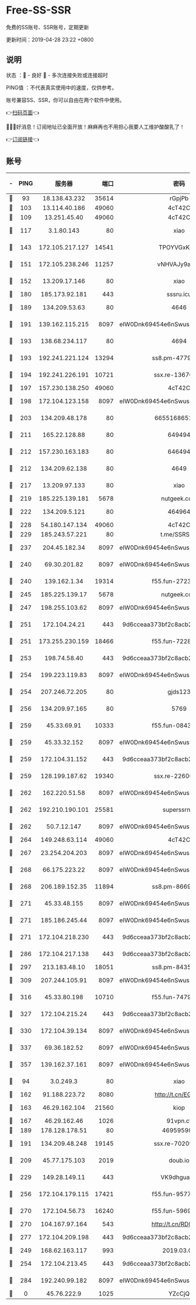 # Free-SS-SSR

免费的SS账号、SSR账号，定期更新

更新时间：2019-04-28 23:22 +0800

## 说明

状态     ：🙂 - 良好 🙁 - 多次连接失败或连接超时

PING值   ：不代表真实使用中的速度，仅供参考。

账号兼容SS、SSR，你可以自由在两个软件中使用。

👉[扫码页面](https://liesauer.github.io/Free-SS-SSR/)👈

🎉🎉🎉好消息！订阅地址已全面开放！麻麻再也不用担心我要人工维护酸酸乳了！

👉[订阅链接](https://www.liesauer.net/yogurt/subscribe?ACCESS_TOKEN=DAYxR3mMaZAsaqUb)👈

## 账号

|-|PING|服务器|端口|密码|加密方式|区域|
|:----:|:----:|:-----:|-----:|:----:|:----:|:----:|
|🙂|93|18.138.43.232|35614|rGpjPb|rc4-md5|SG|
|🙂|103|13.114.40.186|49060|4cT42C|chacha20|JP|
|🙂|109|13.251.45.40|49060|4cT42C|chacha20|SG|
|🙂|117|3.1.80.143|80|xiao|aes-128-ctr|SG|
|🙂|143|172.105.217.127|14541|TPOYVGxKglpi|aes-256-cfb|JP|
|🙂|151|172.105.238.246|11257|vNHVAJy9aznp|aes-256-cfb|JP|
|🙂|152|13.209.17.146|80|xiao|aes-128-ctr|KR|
|🙂|180|185.173.92.181|443|sssru.icu|rc4-md5|RU|
|🙂|189|134.209.53.63|80|4646|aes-256-cfb|US|
|🙂|191|139.162.115.215|8097|eIW0Dnk69454e6nSwuspv9DmS201tQ0D|aes-256-cfb|JP|
|🙂|193|138.68.234.117|80|4694|aes-256-cfb|US|
|🙂|193|192.241.221.124|13294|ss8.pm-47793631|aes-256-cfb|US|
|🙂|194|192.241.226.191|10721|ssx.re-13670931|aes-256-cfb|US|
|🙂|197|157.230.138.250|49060|4cT42C|chacha20|US|
|🙂|198|172.104.123.158|8097|eIW0Dnk69454e6nSwuspv9DmS201tQ0D|aes-256-cfb|JP|
|🙂|203|134.209.48.178|80|6655168651651|aes-256-cfb|US|
|🙂|211|165.22.128.88|80|649494|aes-256-cfb|US|
|🙂|212|157.230.163.183|80|646494|aes-256-cfb|US|
|🙂|212|134.209.62.138|80|4649|aes-256-cfb|US|
|🙂|217|13.209.97.133|80|xiao|aes-128-ctr|KR|
|🙂|219|185.225.139.181|5678|nutgeek.com|rc4-md5|US|
|🙂|222|134.209.5.121|80|464964|aes-256-cfb|US|
|🙂|228|54.180.147.134|49060|4cT42C|chacha20|KR|
|🙂|229|185.243.57.221|80|t.me/SSRSUB|rc4-md5|US|
|🙂|237|204.45.182.34|8097|eIW0Dnk69454e6nSwuspv9DmS201tQ0D|aes-256-cfb|US|
|🙂|240|69.30.201.82|8097|eIW0Dnk69454e6nSwuspv9DmS201tQ0D|aes-256-cfb|US|
|🙂|240|139.162.1.34|19314|f55.fun-27230686|aes-256-cfb|SG|
|🙂|245|185.225.139.17|5678|nutgeek.com|rc4-md5|US|
|🙂|247|198.255.103.62|8097|eIW0Dnk69454e6nSwuspv9DmS201tQ0D|aes-256-cfb|US|
|🙂|251|172.104.24.21|443|9d6cceaa373bf2c8acb22e60b6a58be6|aes-256-cfb|US|
|🙂|251|173.255.230.159|18466|f55.fun-72289078|aes-256-cfb|US|
|🙂|253|198.74.58.40|443|9d6cceaa373bf2c8acb22e60b6a58be6|aes-256-cfb|US|
|🙂|254|199.223.119.83|8097|eIW0Dnk69454e6nSwuspv9DmS201tQ0D|aes-256-cfb|US|
|🙂|254|207.246.72.205|80|gjds123|aes-256-cfb|US|
|🙂|256|134.209.97.165|80|5769|aes-256-cfb|SG|
|🙂|259|45.33.69.91|10333|f55.fun-08439285|aes-256-cfb|US|
|🙂|259|45.33.32.152|8097|eIW0Dnk69454e6nSwuspv9DmS201tQ0D|aes-256-cfb|US|
|🙂|259|172.104.31.152|443|9d6cceaa373bf2c8acb22e60b6a58be6|aes-256-cfb|US|
|🙂|259|128.199.187.62|19340|ssx.re-22600754|aes-256-cfb|SG|
|🙂|262|162.220.51.58|8097|eIW0Dnk69454e6nSwuspv9DmS201tQ0D|aes-256-cfb|US|
|🙂|262|192.210.190.101|25581|superssrnet|aes-256-cfb|US|
|🙂|262|50.7.12.147|8097|eIW0Dnk69454e6nSwuspv9DmS201tQ0D|aes-256-cfb|BR|
|🙂|264|149.248.63.114|49060|4cT42C|chacha20|CA|
|🙂|267|23.254.204.203|8097|eIW0Dnk69454e6nSwuspv9DmS201tQ0D|aes-256-cfb|US|
|🙂|268|66.175.223.22|8097|eIW0Dnk69454e6nSwuspv9DmS201tQ0D|aes-256-cfb|US|
|🙂|268|206.189.152.35|11894|ss8.pm-86692479|aes-256-cfb|SG|
|🙂|271|45.33.48.155|8097|eIW0Dnk69454e6nSwuspv9DmS201tQ0D|aes-256-cfb|US|
|🙂|271|185.186.245.44|8097|eIW0Dnk69454e6nSwuspv9DmS201tQ0D|aes-256-cfb|NL|
|🙂|271|172.104.218.230|443|9d6cceaa373bf2c8acb22e60b6a58be6|aes-256-cfb|US|
|🙂|286|172.104.217.138|443|9d6cceaa373bf2c8acb22e60b6a58be6|aes-256-cfb|US|
|🙂|297|213.183.48.10|18051|ss8.pm-84359795|rc4-md5|RU|
|🙂|309|207.244.105.91|8097|eIW0Dnk69454e6nSwuspv9DmS201tQ0D|aes-256-cfb|US|
|🙂|316|45.33.80.198|10710|f55.fun-74792235|aes-256-cfb|US|
|🙂|327|172.104.215.24|443|9d6cceaa373bf2c8acb22e60b6a58be6|aes-256-cfb|US|
|🙂|330|172.104.39.134|8097|eIW0Dnk69454e6nSwuspv9DmS201tQ0D|aes-256-cfb|SG|
|🙂|337|69.36.182.52|8097|eIW0Dnk69454e6nSwuspv9DmS201tQ0D|aes-256-cfb|US|
|🙂|357|139.162.37.161|8097|eIW0Dnk69454e6nSwuspv9DmS201tQ0D|aes-256-cfb|SG|
|🙂|94|3.0.249.3|80|xiao|aes-128-ctr|SG|
|🙂|162|91.188.223.72|8080|http://t.cn/EGJIyrl|rc4-md5|RU|
|🙂|163|46.29.162.104|21560|kiop|aes-128-ctr|RU|
|🙂|167|46.29.162.46|1026|91vpn.cf|rc4-md5|RU|
|🙂|189|178.128.178.51|80|469595985|chacha20|US|
|🙂|191|134.209.48.248|19145|ssx.re-70209152|aes-256-cfb|US|
|🙂|209|45.77.175.103|2019|doub.io|aes-128-ctr|SG|
|🙂|229|149.28.149.11|443|VK9dhgualsL|aes-256-cfb|SG|
|🙂|256|172.104.179.115|17421|f55.fun-95774568|aes-256-cfb|SG|
|🙂|270|172.104.56.73|16240|f55.fun-59694240|aes-256-cfb|SG|
|🙂|270|104.167.97.164|543|http://t.cn/RD0D7sx|rc4-md5|CA|
|🙂|277|172.104.209.198|443|9d6cceaa373bf2c8acb22e60b6a58be6|aes-256-cfb|US|
|🙁|249|168.62.163.117|993|2019.03.07|rc4-md5|US|
|🙁|254|172.104.213.45|443|9d6cceaa373bf2c8acb22e60b6a58be6|aes-256-cfb|US|
|🙁|284|192.240.99.182|8097|eIW0Dnk69454e6nSwuspv9DmS201tQ0D|aes-256-cfb|US|
|🙁|0|45.76.222.9|1025|YZcCjQ|rc4-md5|JP|

